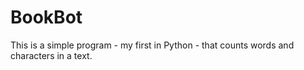# BookBot

This is a simple program - my first in Python - that counts words and
characters in a text.
